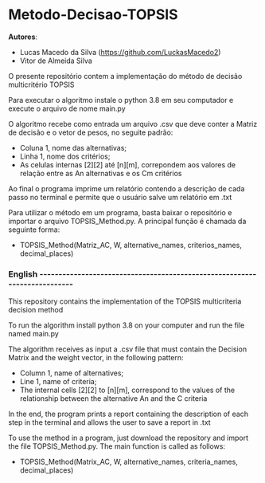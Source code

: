 # Metodo-Decisao-TOPSIS

<b>Autores</b>: 
- Lucas Macedo da Silva  (https://github.com/LuckasMacedo2)
- Vitor de Almeida Silva


O presente repositório contem a implementação do método de decisão multicritério TOPSIS

Para executar o algoritmo instale o python 3.8 em seu computador e execute o arquivo de nome main.py

O algoritmo recebe como entrada um arquivo .csv que deve conter a Matriz de decisão e o vetor de pesos, no seguite padrão:
  
  - Coluna 1, nome das alternativas;
  - Linha 1, nome dos critérios;
  - As celulas internas [2][2] até [n][m], correpondem aos valores de relação entre as An alternativas e os Cm critérios

Ao final o programa imprime um relatório contendo a descrição de cada passo no terminal e permite que o usuário salve um relatório em .txt

Para utilizar o método em um programa, basta baixar o repositório e importar o arquivo TOPSIS_Method.py. A principal função é chamada da seguinte forma:

  -  TOPSIS_Method(Matriz_AC, W, alternative_names, criterios_names, decimal_places)



### English --------------------------------------------------------------------------

This repository contains the implementation of the TOPSIS multicriteria decision method

To run the algorithm install python 3.8 on your computer and run the file named main.py

The algorithm receives as input a .csv file that must contain the Decision Matrix and the weight vector, in the following pattern:
  
  - Column 1, name of alternatives;
  - Line 1, name of criteria;
  - The internal cells [2][2] to [n][m], correspond to the values of the relationship between the alternative An and the C criteria

In the end, the program prints a report containing the description of each step in the terminal and allows the user to save a report in .txt

To use the method in a program, just download the repository and import the file TOPSIS_Method.py. The main function is called as follows:

  - TOPSIS_Method(Matrix_AC, W, alternative_names, criteria_names, decimal_places)
